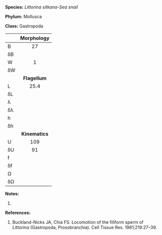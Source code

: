 **Species:** *Littorina sitkana-Sea snail*

**Phylum:** Mollusca

**Class:** Gastropoda

|    | **Morphology** |
|:-- | :------------: |
| B  | 27 |
| δB |  |
| W  | 1 |
| δW |  |
|    | **Flagellum** |
| L  | 25.4 |
| δL |  |
| λ  |  |
| δλ |  |
| h  |  |
| δh |  |
|    | **Kinematics** |
| U  | 109 |
| δU | 91 |
| f  |  |
| δf |  |
| Ω  |  |
| δΩ |  |

**Notes:**

1.

**References:**

1. Buckland-Nicks JA, Chia FS.  Locomotion of the filiform sperm of *Littorina* (Gastropoda, Prosobranchia).  Cell Tissue Res. 1981;219:27–39.
